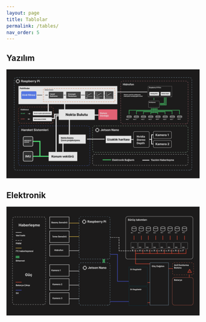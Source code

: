 ```yaml
---
layout: page
title: Tablolar
permalink: /tables/
nav_order: 5
---
```


## Yazılım

![](content/Yazilim.png)

## Elektronik
![](content/Elektronik.png)